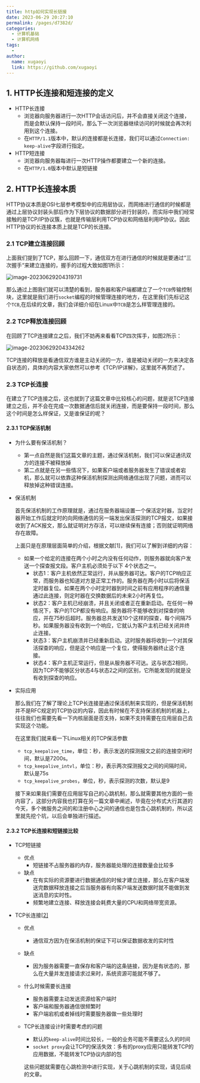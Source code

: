 ```yaml
---
title: http如何实现长链接
date: 2023-06-29 20:27:10
permalink: /pages/d7382d/
categories:
  - 计算机基础
  - 计算机网络
tags:
  - 
author: 
  name: xugaoyi
  link: https://github.com/xugaoyi
---
```

## 1. HTTP长连接和短连接的定义

- HTTP长连接
  - 浏览器向服务器进行一次HTTP会话访问后，并不会直接关闭这个连接，而是会默认保持一段时间，那么下一次浏览器继续访问的时候就会再次利用到这个连接。
  - 在`HTTP/1.1`版本中，默认的连接都是长连接，我们可以通过`Connection: keep-alive`字段进行指定。
- HTTP短连接
  - 浏览器向服务器每进行一次HTTP操作都要建立一个新的连接。
  - 在`HTTP/1.0`版本中默认是短链接

## 2.  HTTP长连接本质

​	HTTP协议本质是OSI七层参考模型中的应用层协议，而网络进行通信的时候都是通过上层协议封装头部后作为下层协议的数据部分进行封装的，而实际中我们经常接触的是TCP/IP协议簇，也就是传输层利用TCP协议和网络层利用IP协议。因此HTTP协议的长连接本质上就是TCP的长连接。

### 2.1 TCP建立连接回顾

上面我们提到了TCP，那么回顾一下，通信双方在进行通信的时候就是要通过“三次握手“来建立连接的，握手的过程大致如图1所示：

![image-20230629204319731](https://2290653824-github-io.oss-cn-hangzhou.aliyuncs.com/image-20230629204319731.png)

那么通过上图我们就可以清楚的看到，服务器和客户端都建立了一个`TCB`传输控制块，这里就是我们进行`socket`编程的时候管理连接的地方，在这里我们先标记这个`TCB`,在后续的文章，我们会详细介绍在Linux中`TCB`是怎么样管理连接的。

### 2.2  TCP释放连接回顾

​	在回顾了TCP连接建立之后，我们不妨再来看看TCP四次挥手，如图2所示：

![image-20230629204334262](https://2290653824-github-io.oss-cn-hangzhou.aliyuncs.com/image-20230629204334262.png)

TCP连接的释放是看通信双方谁是主动关闭的一方，谁是被动关闭的一方来决定各自状态的，具体的内容大家依然可以参考《TCP/IP详解》，这里就不再赘述了。

### 2.3 TCP长连接

​	在建立了TCP连接之后，这也就到了这篇文章中比较核心的问题，就是说TCP连接建立之后，并不会在完成一次数据通信后就关闭连接，而是要保持一段时间，那么这个时间是怎么样保证，又是谁保证的呢？

#### 2.3.1 TCP保活机制

- 为什么要有保活机制？

  - 第一点自然是我们这篇文章的主题，通过保活机制，我们可以保证通讯双方的连接不被释放掉
  - 第二点就是在另一些情况下，如果客户端或者服务器发生了错误或者宕机，那么就可以依靠这种保活机制探测出网络通信出现了问题，进而可以释放掉这种错误连接。

- 保活机制

  首先保活机制的工作原理就是，通过在服务器端设置一个保活定时器，当定时器开始工作后就定时的向网络通信的另一端发出保活探测的TCP报文，如果接收到了ACK报文，那么就证明对方存活，可以继续保有连接；否则就证明网络存在故障。

  上面只是在原理层面简单的介绍，根据文献[1]，我们可以了解到详细的内容：

  - 如果一个给定的连接在两个小时之内没有任何动作，则服务器就向客户发送一个探查报文段。客户主机必须处于以下 4个状态之一。
    - 状态1：客户主机依然正常运行，并从服务器可达。客户的TCP响应正常，而服务器也知道对方是正常工作的。服务器在两小时以后将保活定时器复位。如果在两个小时定时器到时间之前有应用程序的通信量通过此连接，则定时器在交换数据后的未来2小时再复位。
    - 状态2：客户主机已经崩溃，并且关闭或者正在重新启动。在任何一种情况下，客户的TCP都没有响应。服务器将不能够收到对探查的响应，并在75秒后超时。服务器总共发送10个这样的探查，每个间隔75秒。如果服务器没有收到一个响应，它就认为客户主机已经关闭并终止连接。
    - 状态3：客户主机崩溃并已经重新启动。这时服务器将收到一个对其保活探查的响应，但是这个响应是一个复位，使得服务器终止这个连接。
    - 状态4：客户主机正常运行，但是从服务器不可达。这与状态2相同，因为TCP不能够区分状态4与状态2之间的区别，它所能发现的就是没有收到探查的响应。

- 实际应用

  那么我们在了解了理论上TCP长连接是通过保活机制来实现的，但是保活机制并不是RFC规定的TCP协议的内容，因此有时候在不支持保活机制的机器上，往往我们也需要先看一下内核层面是否支持，如果不支持需要在应用层自己去实现这个功能。

  在这里我们就来看一下Linux相关的TCP保活参数

  - `tcp_keepalive_time`，单位：秒，表示发送的探测报文之前的连接空闲时间，默认是7200s。
  - `tcp_keepalive_intvl`，单位：秒，表示两次探测报文之间的间隔时间，默认是75s
  - `tcp_keepalive_probes`，单位，秒，表示探测的次数，默认是9

  接下来如果我们需要在应用层写自己的心跳机制，那么就需要其他方面的一些内容了，这部分内容我也打算在另一篇文章中阐述，毕竟在分布式大行其道的今天，多个微服务之间的和注册中心之间的通信也是包含心跳机制的，所以这里就先挖个坑，以后会单独进行描述。

#### 2.3.2 TCP长连接和短链接比较

- TCP短链接

  - 优点
    - 短链接不占服务器的内存，服务器能处理的连接数量会比较多
  - 缺点
    - 在有实际的资源要进行数据通信的时候才建立连接，那么在客户端发送完数据释放连接之后当服务器有向客户端发送数据时就不能做到发送消息的实时性。
    - 频繁地建立连接、释放连接会耗费大量的CPU和网络带宽资源。

- TCP长连接[[2\]](https://link.juejin.cn?target=https%3A%2F%2Fblog.csdn.net%2Fqq_41453285%2Farticle%2Fdetails%2F107235340)

  - 优点

    - 通信双方因为在保活机制的保证下可以保证数据收发的实时性

  - 缺点

    - 因为服务器需要一直保存和客户端的这条链接，因为是有状态的，那么在大量并发连接请求过来时，系统资源可能就不够了。

  - 什么时候需要长连接

    - 服务器需要主动发送资源给客户端时
    - 客户端和服务器通信很频繁时
    - 客户端宕机或者掉线时需要服务器做一些处理时

  - TCP长连接设计时需要考虑的问题

    - 默认的`keep-alive`时间比较长，一般的业务可能不需要这么久的时间
    - `socket proxy`会让TCP的保活失效：多有的proxy应用只能转发TCP的应用数据，不能转发TCP协议内部的包

    这些问题就需要在心跳检测中进行实现，关于心跳机制的实现，请见后续的文章。



